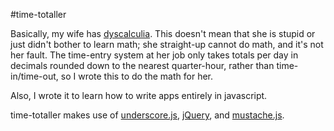 #time-totaller

Basically, my wife has [dyscalculia](https://en.wikipedia.org/wiki/Dyscalculia).  This doesn't mean that she is stupid or just didn't bother to learn math; she straight-up cannot do math, and it's not her fault.  The time-entry system at her job only takes totals per day in decimals rounded down to the nearest quarter-hour, rather than time-in/time-out, so I wrote this to do the math for her.

Also, I wrote it to learn how to write apps entirely in javascript.

time-totaller makes use of [underscore.js](http://documentcloud.github.com/underscore/), [jQuery](http://jquery.com), and [mustache.js](https://github.com/janl/mustache.js).